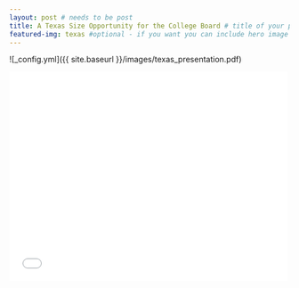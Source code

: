 ```yaml
---
layout: post # needs to be post
title: A Texas Size Opportunity for the College Board # title of your post
featured-img: texas #optional - if you want you can include hero image
---
```


![_config.yml]({{ site.baseurl }}/images/texas_presentation.pdf)

<embed src= "MyHome.pdf" width= "500" height= "375">
